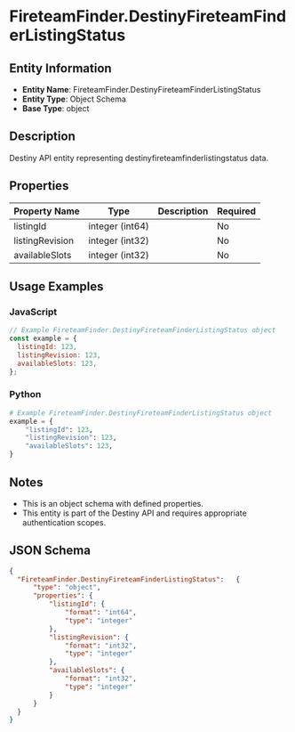 # FireteamFinder.DestinyFireteamFinderListingStatus

## Entity Information
- **Entity Name**: FireteamFinder.DestinyFireteamFinderListingStatus
- **Entity Type**: Object Schema
- **Base Type**: object

## Description
Destiny API entity representing destinyfireteamfinderlistingstatus data.

## Properties

| Property Name | Type | Description | Required |
|---------------|------|-------------|----------|
| listingId | integer (int64) |  | No |
| listingRevision | integer (int32) |  | No |
| availableSlots | integer (int32) |  | No |

## Usage Examples

### JavaScript
```javascript
// Example FireteamFinder.DestinyFireteamFinderListingStatus object
const example = {
  listingId: 123,
  listingRevision: 123,
  availableSlots: 123,
};
```

### Python
```python
# Example FireteamFinder.DestinyFireteamFinderListingStatus object
example = {
    "listingId": 123,
    "listingRevision": 123,
    "availableSlots": 123,
}
```

## Notes
- This is an object schema with defined properties.
- This entity is part of the Destiny API and requires appropriate authentication scopes.

## JSON Schema
```json
{
  "FireteamFinder.DestinyFireteamFinderListingStatus":   {
      "type": "object",
      "properties": {
          "listingId": {
              "format": "int64",
              "type": "integer"
          },
          "listingRevision": {
              "format": "int32",
              "type": "integer"
          },
          "availableSlots": {
              "format": "int32",
              "type": "integer"
          }
      }
  }
}
```

